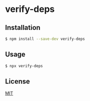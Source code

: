 # verify-deps

## Installation

```bash
$ npm install --save-dev verify-deps
```

## Usage

```bash
$ npx verify-deps
```

## License

[MIT](./LICENSE)
